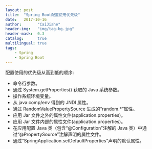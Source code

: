 ```yaml
---
layout: post
title:  "Spring Boot配置使用优先级"
date:   2017-10-16
author:       "CaiJiahe"
header-img:   "img/tag-bg.jpg"
header-mask:  0.3
catalog:      true
multilingual: true
tags:
    - Spring
    - Spring Boot
---
```


配置使用的优先级从高到低的顺序:
* 命令行参数。
* 通过 System.getProperties() 获取的 Java 系统参数。
* 操作系统环境变量。
* 从 java:comp/env 得到的 JNDI 属性。
* 通过 RandomValuePropertySource 生成的“random.*”属性。
* 应用 Jar 文件之外的属性文件(application.properties)。
* 应用 Jar 文件内部的属性文件(application.properties)。
* 在应用配置 Java 类（包含“@Configuration”注解的 Java 类）中通过“@PropertySource”注解声明的属性文件。
* 通过“SpringApplication.setDefaultProperties”声明的默认属性。